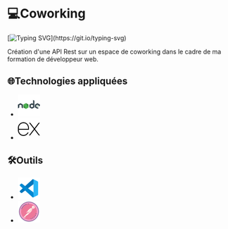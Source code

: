 # 💻Coworking

[![Typing SVG](https://readme-typing-svg.demolab.com/?lines=Création+d'une+API+Rest;+sur+un+espace+de+coworking+dans;+le+cadre+de+ma+formation+de+développeur+web.)](https://git.io/typing-svg)

Création d'une API Rest sur un espace de coworking dans le cadre de ma formation de développeur web.

## 🌐Technologies appliquées

- ![Logo de Node.js](./assets/img/icons8-nodejs-50.png)
- ![Logo de Express.js](./assets/img/icons8-express-js-50.png)


## 🛠️Outils

- ![Logo de VS Code](./assets/img/icons8-code-studio-visuel-2019-50.png)
- ![Logo de Postman](./assets/img/icons8-facteur-api-50.png)
